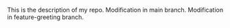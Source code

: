 This is the description of my repo.
Modification in main branch.
Modification in feature-greeting branch.
